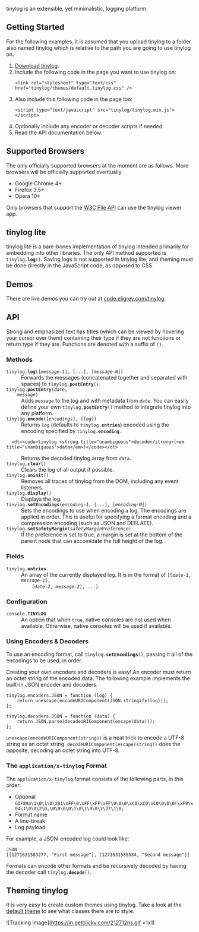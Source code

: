 tinylog is an extensible, yet minimalistic, logging platform.


Getting Started
---------------

For the following examples, it is assumed that you upload tinylog to a folder also named
tinylog which is relative to the path you are going to use tinylog on.

1. [Download tinylog][1].
2. Include the following code in the page you want to use tinylog on:
   <p><pre><code>&lt;link rel="stylesheet" type="text/css" href="tinylog/themes/default.tinylog.css" /&gt;</code></pre></p>
3. Also include this following code in the page too:
   <p><pre><code>&lt;script type="text/javascript" src="tinylog/tinylog.min.js"&gt;&lt;/script&gt;</code></pre></p>
4. Optionally include any encoder or decoder scripts if needed.
5. Read the API documentation below.


Supported Browsers
------------------

The only officially supported browsers at the moment are as follows. More browsers will
be officially supported eventually.

* Google Chrome 4+
* Firefox 3.5+
* Opera 10+

Only browsers that support the [W3C File API][2] can use the tinylog viewer app.


tinylog lite
------------

tinylog lite is a bare-bones implementation of tinylog intended primarily for embedding
into other libraries. The only API method supported is
<code>tinylog.<strong title="void">log</strong>()</code>. Saving logs is not supported
in tinylog lite, and theming must be done directly in the JavaScript code, as opposed
to CSS.


Demos
-----

There are live demos you can try out at [code.eligrey.com/tinylog][3].


API
---

Strong and emphasized text has titles (which can be viewed by hovering your cursor over
them) containing their type if they are not functions or return type if they are.
Functions are denoted with a suffix of `()`.


### Methods

<dl>
  <dt><code>tinylog.<strong title="void">log</strong>([<em title="String">message-1</em>], [...], [<em title="String">message-N</em>])</code></dt>
  <dd>
    Forwards the messages (concatenated together and separated with spaces) to
    <code>tinylog.<strong title="void">postEntry</strong>()</code>.
  </dd>
  
  <dt>
    <code>tinylog.<strong title="void">postEntry</strong>(<em title="Date">date</em>,
    <em title="String">message</em>)</code>
  </dt>
  <dd>
    Adds <code><em title="String">message</em></code> to the log and with metadata from
    <code><em title="Date">date</em></code>. You can easily define your own
    <code>tinylog.<strong title="void">postEntry</strong>()</code> method to integrate
    tinylog into any platform.
  </dd>
  
  <dt><code>tinylog.<strong title="String">encode</strong>([<em title="Array">encodings</em>], [<em title="Array">log</em>])</code></dt>
  <dd>
    Returns <code><em title="Array">log</em></code> (defaults to
    <code>tinylog.<strong title="Array">entries</strong></code>) encoded using the
    encoding specified by <code>tinylog.<strong title="String">encoding</strong></code>.
  </dd>
  
	  <dt><code>tinylog.<strong title="unambiguous">decode</strong>(<em title="unambiguous">data</em>)</code></dt>
  <dd>
    Returns the decoded tinylog array from <code><em title="String">data</em></code>.
  </dd>
  
  <dt><code>tinylog.<strong title="void">clear</strong>()</code></dt>
  <dd>Clears the log of all output if possible.</dd>
  
  <dt><code>tinylog.<strong title="void">uninit</strong>()</code></dt>
  <dd>Removes all traces of tinylog from the DOM, including any event listeners.</dd>
  
  <dt><code>tinylog.<strong title="void">display</strong>()</code></dt>
  <dd>Displays the log.</dd>

  <dt><code>tinylog.<strong title="void">setEncodings</strong>(<em title="String">encoding-1</em>, [...], [<em title="String">encoding-N</em>])</code></dt>
  <dd>
    Sets the encodings to use when encoding a log. The encodings are applied in order.
    This is useful for specifying a format encoding and a compression encoding (such as
    JSON and DEFLATE).
  </dd>
  
  <dt><code>tinylog.<strong title="void">setSafetyMargin</strong>(<em title="Boolean">safetyMarginPreference</em>)</code></dt>
  <dd>
    If the preference is set to true, a margin is set at the bottom of the parent node
    that can accomidate the full height of the log.
  </dd>
</dl>

### Fields

<dl>
  <dt><code>tinylog.<strong title="Array">entries</strong></code></dt>
  <dd>
    An array of the currently displayed log. It is in the format of
    <code>[[<em title="Date">date-1</em>, <em title="String">message-1</em>],
    [<em title="Date">date-2</em>, <em title="String">message-2</em>], ...]</code>.
  </dd>
</dl>


### Configuration

<dl>
  <dt><code>console.<strong title="Boolean">TINYLOG</strong></code></dt>
  <dd>
    An option that when <code>true</code>, native consoles are not used when available.
    Otherwise, native consoles will be used if available.
  </dd>
</dl>


### Using Encoders &amp; Decoders

To use an encoding format, call
<code>tinylog.<strong title="void">setEncodings</strong>()</code>, passing it all of the
encodings to be used, in order.

Creating your own encoders and decoders is easy! An encoder must return an octet string
of the encoded data. The following example implements the built-in JSON encoder and
decoders.

    tinylog.encoders.JSON = function (log) {
        return unescape(encodeURIComponent(JSON.stringify(log)));
    };
    
    tinylog.decoders.JSON = function (data) {
        return JSON.parse(decodeURIComponent(escape(data)));
    };

`unescape(encodeURIComponent(string))` is a neat trick to encode a UTF-8 string as an
octet string. `decodeURIComponent(escape(string))` does the opposite, decoding an octet
string into UTF-8.

### The `application/x-tinylog` Format

The `application/x-tinylog` format consists of the following parts, in this order:

* Optional `GIF89a\1\0\1\0\x91\xFF\0\xFF\xFF\xFF\0\0\0\xC0\xC0\xC0\0\0\0!\xF9\x04\1\0\0\2\0,\0\0\0\0\1\0\1\0\0\2\2T\1\0;`
* Format name
* A line-break
* Log payload

For example, a JSON-encoded log could look like:

    JSON
    [[1271631583277, "First message"], [1271631585534, "Second message"]]

Formats can encode other formats and be recursively decoded by having the decoder call
<code>tinylog.<strong title="unambiguous">decode</strong>()</code>.


Theming tinylog
---------------

It is very easy to create custom themes using tinylog. Take a look at the
[default theme][4] to see what classes there are to style.


![Tracking image](https://in.getclicky.com/212712ns.gif =1x1)


 [1]: http://github.com/eligrey/tinylog/zipball/master
 [2]: http://www.w3.org/TR/FileAPI/
 [3]: http://code.eligrey.com/tinylog/
 [4]: http://github.com/eligrey/tinylog/blob/master/themes/default.tinylog.css
